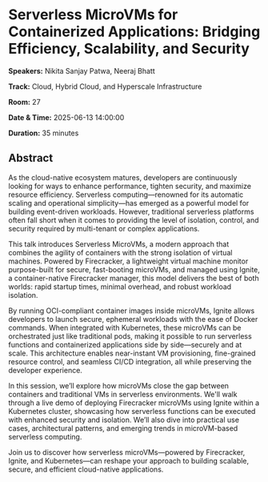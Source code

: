 # Serverless MicroVMs for Containerized Applications: Bridging Efficiency, Scalability, and Security

**Speakers:** Nikita Sanjay Patwa, Neeraj Bhatt
                    
**Track:** Cloud, Hybrid Cloud, and Hyperscale Infrastructure
                    
**Room:** 27
                    
**Date & Time:** 2025-06-13 14:00:00
                    
**Duration:** 35 minutes
                    
## Abstract
                    
As the cloud-native ecosystem matures, developers are continuously looking for ways to enhance performance, tighten security, and maximize resource efficiency. Serverless computing—renowned for its automatic scaling and operational simplicity—has emerged as a powerful model for building event-driven workloads. However, traditional serverless platforms often fall short when it comes to providing the level of isolation, control, and security required by multi-tenant or complex applications.

This talk introduces Serverless MicroVMs, a modern approach that combines the agility of containers with the strong isolation of virtual machines. Powered by Firecracker, a lightweight virtual machine monitor purpose-built for secure, fast-booting microVMs, and managed using Ignite, a container-native Firecracker manager, this model delivers the best of both worlds: rapid startup times, minimal overhead, and robust workload isolation.

By running OCI-compliant container images inside microVMs, Ignite allows developers to launch secure, ephemeral workloads with the ease of Docker commands. When integrated with Kubernetes, these microVMs can be orchestrated just like traditional pods, making it possible to run serverless functions and containerized applications side by side—securely and at scale. This architecture enables near-instant VM provisioning, fine-grained resource control, and seamless CI/CD integration, all while preserving the developer experience.

In this session, we’ll explore how microVMs close the gap between containers and traditional VMs in serverless environments. We'll walk through a live demo of deploying Firecracker microVMs using Ignite within a Kubernetes cluster, showcasing how serverless functions can be executed with enhanced security and isolation. We’ll also dive into practical use cases, architectural patterns, and emerging trends in microVM-based serverless computing.

Join us to discover how serverless microVMs—powered by Firecracker, Ignite, and Kubernetes—can reshape your approach to building scalable, secure, and efficient cloud-native applications.
